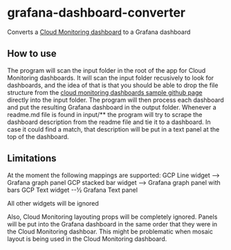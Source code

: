 # grafana-dashboard-converter

Converts a [Cloud Monitoring dashboard](https://github.com/GoogleCloudPlatform/monitoring-dashboard-samples/tree/master/dashboards) to a Grafana dashboard

## How to use

The program will scan the input folder in the root of the app for Cloud Monitoring dashboards. It will scan the input folder recusively to look for dashboards, and the idea of that is that you should be able to drop the file structure from the [cloud monitoring dashboards sample github page](https://github.com/GoogleCloudPlatform/monitoring-dashboard-samples/tree/master/dashboards) directly into the input folder. The program will then process each dashboard and put the resulting Grafana dashboard in the output folder. Whenever a readme.md file is found in input/\*\* the program will try to scrape the dashboard description from the readme file and tie it to a dashboard. In case it could find a match, that description will be put in a text panel at the top of the dashboard.

## Limitations

At the moment the following mappings are supported:
GCP Line widget --> Grafana graph panel
GCP stacked bar widget --> Grafana graph panel with bars
GCP Text widget --½ Grafana Text panel

All other widgets will be ignored

Also, Cloud Monitoring layouting props will be completely ignored. Panels will be put into the Grafana dashboard in the same order that they were in the Cloud Monitoring dashboar. This might be problematic when mosaic layout is being used in the Cloud Monitoring dashboard.
